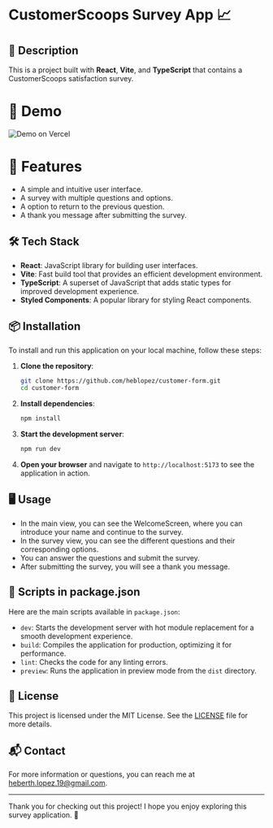# CustomerScoops Survey App 📈

## 🚀 Description

This is a project built with **React**, **Vite**, and **TypeScript** that contains a CustomerScoops satisfaction survey.

# 📱 Demo

![Demo on Vercel](customer-scoops.vercel.app)

# 🌟 Features

- A simple and intuitive user interface.
- A survey with multiple questions and options.
- A option to return to the previous question.
- A thank you message after submitting the survey.

## 🛠️ Tech Stack

- **React**: JavaScript library for building user interfaces.
- **Vite**: Fast build tool that provides an efficient development environment.
- **TypeScript**: A superset of JavaScript that adds static types for improved development experience.
- **Styled Components**: A popular library for styling React components.

## 📦 Installation

To install and run this application on your local machine, follow these steps:

1. **Clone the repository**:

   ```bash
   git clone https://github.com/heblopez/customer-form.git
   cd customer-form
   ```

2. **Install dependencies**:

   ```bash
   npm install
   ```

3. **Start the development server**:

   ```bash
   npm run dev
   ```

4. **Open your browser** and navigate to `http://localhost:5173` to see the application in action.

## 🖥️ Usage

- In the main view, you can see the WelcomeScreen, where you can introduce your name and continue to the survey.
- In the survey view, you can see the different questions and their corresponding options.
- You can answer the questions and submit the survey.
- After submitting the survey, you will see a thank you message.

## 📜 Scripts in package.json

Here are the main scripts available in `package.json`:

- `dev`: Starts the development server with hot module replacement for a smooth development experience.
- `build`: Compiles the application for production, optimizing it for performance.
- `lint`: Checks the code for any linting errors.
- `preview`: Runs the application in preview mode from the `dist` directory.

## 📜 License

This project is licensed under the MIT License. See the [LICENSE](LICENSE) file for more details.

## 📬 Contact

For more information or questions, you can reach me at [heberth.lopez.19@gmail.com](mailto:heberth.lopez.19@gmail.com).

---

Thank you for checking out this project! I hope you enjoy exploring this survey application. 🚀
